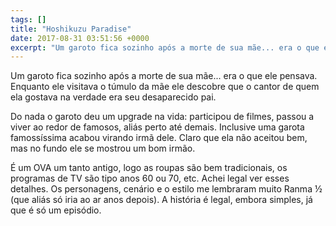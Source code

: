```yaml
---
tags: []
title: "Hoshikuzu Paradise"
date: 2017-08-31 03:51:56 +0000
excerpt: "Um garoto fica sozinho após a morte de sua mãe... era o que ele pensava. Enquanto ele visitava o túmulo da mãe ele descobre que o cantor de..."
---
```


Um garoto fica sozinho após a morte de sua mãe... era o que ele pensava. Enquanto ele visitava o túmulo da mãe ele descobre que o cantor de quem ela gostava na verdade era seu desaparecido pai.

Do nada o garoto deu um upgrade na vida: participou de filmes, passou a viver ao redor de famosos, aliás perto até demais. Inclusive uma garota famossíssima acabou virando irmã dele. Claro que ela não aceitou bem, mas no fundo ele se mostrou um bom irmão.

É um OVA um tanto antigo, logo as roupas são bem tradicionais, os programas de TV são tipo anos 60 ou 70, etc. Achei legal ver esses detalhes. Os personagens, cenário e o estilo me lembraram muito Ranma ½ (que aliás só iria ao ar anos depois). A história é legal, embora simples, já que é só um episódio.